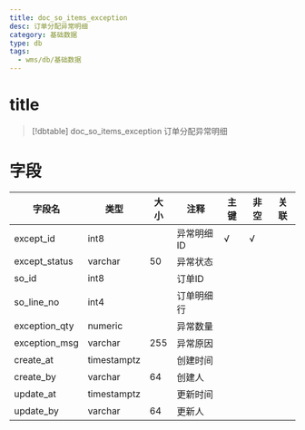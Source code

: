 ```yaml
---
title: doc_so_items_exception
desc: 订单分配异常明细
category: 基础数据
type: db
tags:
  - wms/db/基础数据
---
```


# title
>[!dbtable] doc_so_items_exception
> 订单分配异常明细

# 字段
| 字段名 | 类型 | 大小 | 注释 | 主键 | 非空 | 关联 |
| --- | --- | --- | --- | --- | --- | --- |
| except_id | int8 |  | 异常明细ID | √ | √ |  |
| except_status | varchar | 50 | 异常状态 |  |  |  |
| so_id | int8 |  | 订单ID |  |  |  |
| so_line_no | int4 |  | 订单明细行 |  |  |  |
| exception_qty | numeric |  | 异常数量 |  |  |  |
| exception_msg | varchar | 255 | 异常原因 |  |  |  |
| create_at | timestamptz |  | 创建时间 |  |  |  |
| create_by | varchar | 64 | 创建人 |  |  |  |
| update_at | timestamptz |  | 更新时间 |  |  |  |
| update_by | varchar | 64 | 更新人 |  |  |  |

